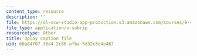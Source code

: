 ```yaml
---
content_type: resource
description: ''
file: https://ol-ocw-studio-app-production.s3.amazonaws.com/courses/9-40-introduction-to-neural-computation-spring-2018/60a8470736d42c86afba5d32c5e4e467_smHwRzk81b0.srt
file_type: application/x-subrip
resourcetype: Other
title: 3play caption file
uid: 60a84707-36d4-2c86-afba-5d32c5e4e467
---
```

